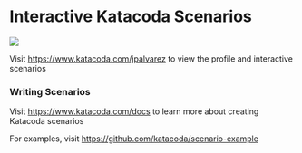 # Interactive Katacoda Scenarios

[![](http://shields.katacoda.com/katacoda/jpalvarez/count.svg)](https://www.katacoda.com/jpalvarez "Get your profile on Katacoda.com")

Visit https://www.katacoda.com/jpalvarez to view the profile and interactive scenarios

### Writing Scenarios
Visit https://www.katacoda.com/docs to learn more about creating Katacoda scenarios

For examples, visit https://github.com/katacoda/scenario-example
